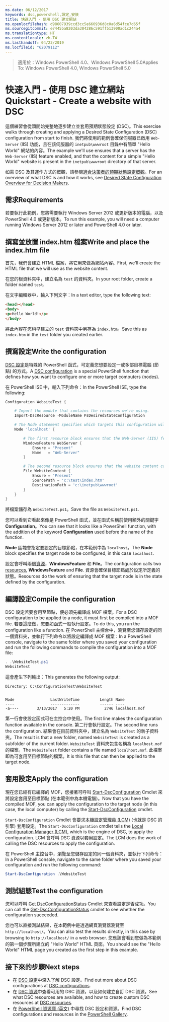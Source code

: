 ```yaml
---
ms.date: 06/12/2017
keywords: dsc,powershell,設定,安裝
title: 快速入門 - 使用 DSC 建立網站
ms.openlocfilehash: d98607939ccd3cc5e660936d8c0a6d54fce7d65f
ms.sourcegitcommit: e7445ba8203da304286c591ff513900ad1c244a4
ms.translationtype: HT
ms.contentlocale: zh-TW
ms.lasthandoff: 04/23/2019
ms.locfileid: "62079112"
---
```

> <span data-ttu-id="7f244-103">適用於：Windows PowerShell 4.0、Windows PowerShell 5.0</span><span class="sxs-lookup"><span data-stu-id="7f244-103">Applies To: Windows PowerShell 4.0, Windows PowerShell 5.0</span></span>

# <a name="quickstart---create-a-website-with-dsc"></a><span data-ttu-id="7f244-104">快速入門 - 使用 DSC 建立網站</span><span class="sxs-lookup"><span data-stu-id="7f244-104">Quickstart - Create a website with DSC</span></span>

<span data-ttu-id="7f244-105">這個練習會從頭開始完整地逐步建立並套用預期狀態設定 (DSC)。</span><span class="sxs-lookup"><span data-stu-id="7f244-105">This exercise walks through creating and applying a Desired State Configuration (DSC) configuration from start to finish.</span></span>
<span data-ttu-id="7f244-106">我們將使用的範例會確保伺服器已啟用 `Web-Server` (IIS) 功能，且在該伺服器的 `inetpub\wwwroot` 目錄中有簡單 "Hello World" 網站的內容。</span><span class="sxs-lookup"><span data-stu-id="7f244-106">The example we'll use ensures that a server has the `Web-Server` (IIS) feature enabled, and that the content for a simple "Hello World" website is present in the `inetpub\wwwroot` directory of that server.</span></span>

<span data-ttu-id="7f244-107">如需 DSC 及其運作方式的概觀，請參閱[適合決策者的預期狀態設定概觀](../overview/decisionMaker.md)。</span><span class="sxs-lookup"><span data-stu-id="7f244-107">For an overview of what DSC is and how it works, see [Desired State Configuration Overview for Decision Makers](../overview/decisionMaker.md).</span></span>

## <a name="requirements"></a><span data-ttu-id="7f244-108">需求</span><span class="sxs-lookup"><span data-stu-id="7f244-108">Requirements</span></span>

<span data-ttu-id="7f244-109">若要執行此範例，您將需要執行 Windows Server 2012 或更新版本的電腦，以及 PowerShell 4.0 或更新版本。</span><span class="sxs-lookup"><span data-stu-id="7f244-109">To run this example, you will need a computer running Windows Server 2012 or later and PowerShell 4.0 or later.</span></span>

## <a name="write-and-place-the-indexhtm-file"></a><span data-ttu-id="7f244-110">撰寫並放置 index.htm 檔案</span><span class="sxs-lookup"><span data-stu-id="7f244-110">Write and place the index.htm file</span></span>

<span data-ttu-id="7f244-111">首先，我們會建立 HTML 檔案，將它用來做為網站內容。</span><span class="sxs-lookup"><span data-stu-id="7f244-111">First, we'll create the HTML file that we will use as the website content.</span></span>

<span data-ttu-id="7f244-112">在您的根資料夾中，建立名為 `test` 的資料夾。</span><span class="sxs-lookup"><span data-stu-id="7f244-112">In your root folder, create a folder named `test`.</span></span>

<span data-ttu-id="7f244-113">在文字編輯器中，輸入下列文字：</span><span class="sxs-lookup"><span data-stu-id="7f244-113">In a text editor, type the following text:</span></span>

```html
<head></head>
<body>
<p>Hello World!</p>
</body>
```

<span data-ttu-id="7f244-114">將此內容在您稍早建立的 `test` 資料夾中另存為 `index.htm`。</span><span class="sxs-lookup"><span data-stu-id="7f244-114">Save this as `index.htm` in the `test` folder you created earlier.</span></span>

## <a name="write-the-configuration"></a><span data-ttu-id="7f244-115">撰寫設定</span><span class="sxs-lookup"><span data-stu-id="7f244-115">Write the configuration</span></span>

<span data-ttu-id="7f244-116">[DSC 設定](../configurations/configurations.md)是特殊的 PowerShell 函式，可定義您想要設定一或多部目標電腦 (節點) 的方式。</span><span class="sxs-lookup"><span data-stu-id="7f244-116">A [DSC configuration](../configurations/configurations.md) is a special PowerShell function that defines how you want to configure one or more target computers (nodes).</span></span>

<span data-ttu-id="7f244-117">在 PowerShell ISE 中，輸入下列命令：</span><span class="sxs-lookup"><span data-stu-id="7f244-117">In the PowerShell ISE, type the following:</span></span>

```powershell
Configuration WebsiteTest {

    # Import the module that contains the resources we're using.
    Import-DscResource -ModuleName PsDesiredStateConfiguration

    # The Node statement specifies which targets this configuration will be applied to.
    Node 'localhost' {

        # The first resource block ensures that the Web-Server (IIS) feature is enabled.
        WindowsFeature WebServer {
            Ensure = "Present"
            Name   = "Web-Server"
        }

        # The second resource block ensures that the website content copied to the website root folder.
        File WebsiteContent {
            Ensure = 'Present'
            SourcePath = 'c:\test\index.htm'
            DestinationPath = 'c:\inetpub\wwwroot'
        }
    }
}
```

<span data-ttu-id="7f244-118">將檔案儲存為 `WebsiteTest.ps1`。</span><span class="sxs-lookup"><span data-stu-id="7f244-118">Save the file as `WebsiteTest.ps1`.</span></span>

<span data-ttu-id="7f244-119">您可以看到它看起來像是 PowerShell 函式，並在函式名稱前使用額外的關鍵字 **Configuration**。</span><span class="sxs-lookup"><span data-stu-id="7f244-119">You can see that it looks like a PowerShell function, with the addition of the keyword **Configuration** used before the name of the function.</span></span>

<span data-ttu-id="7f244-120">**Node** 區塊會指定要設定的目標節點，在本範例中為 `localhost`。</span><span class="sxs-lookup"><span data-stu-id="7f244-120">The **Node** block specifies the target node to be configured, in this case `localhost`.</span></span>

<span data-ttu-id="7f244-121">設定會呼叫兩個[資源](../resources/resources.md)，**WindowsFeature** 和 **File**。</span><span class="sxs-lookup"><span data-stu-id="7f244-121">The configuration calls two [resources](../resources/resources.md), **WindowsFeature** and **File**.</span></span>
<span data-ttu-id="7f244-122">資源會確保目標節點處於設定所定義的狀態。</span><span class="sxs-lookup"><span data-stu-id="7f244-122">Resources do the work of ensuring that the target node is in the state defined by the configuration.</span></span>

## <a name="compile-the-configuration"></a><span data-ttu-id="7f244-123">編譯設定</span><span class="sxs-lookup"><span data-stu-id="7f244-123">Compile the configuration</span></span>

<span data-ttu-id="7f244-124">DSC 設定若要套用至節點，便必須先編譯成 MOF 檔案。</span><span class="sxs-lookup"><span data-stu-id="7f244-124">For a DSC configuration to be applied to a node, it must first be compiled into a MOF file.</span></span>
<span data-ttu-id="7f244-125">若要這麼做，您要如函式一般執行設定。</span><span class="sxs-lookup"><span data-stu-id="7f244-125">To do this, you run the configuration like a function.</span></span>
<span data-ttu-id="7f244-126">在 PowerShell 主控台中，瀏覽至您儲存設定的同一個資料夾，並執行下列命令以將設定編譯成 MOF 檔案：</span><span class="sxs-lookup"><span data-stu-id="7f244-126">In a PowerShell console, navigate to the same folder where you saved your configuration and run the following commands to compile the configuration into a MOF file:</span></span>

```powershell
. .\WebsiteTest.ps1
WebsiteTest
```

<span data-ttu-id="7f244-127">這會產生下列輸出：</span><span class="sxs-lookup"><span data-stu-id="7f244-127">This generates the following output:</span></span>

```
Directory: C:\ConfigurationTest\WebsiteTest


Mode                LastWriteTime         Length Name
----                -------------         ------ ----
-a----        3/13/2017   5:20 PM           2746 localhost.mof
```

<span data-ttu-id="7f244-128">第一行會使設定函式可在主控台中使用。</span><span class="sxs-lookup"><span data-stu-id="7f244-128">The first line makes the configuration function available in the console.</span></span>
<span data-ttu-id="7f244-129">第二行會執行設定。</span><span class="sxs-lookup"><span data-stu-id="7f244-129">The second line runs the configuration.</span></span>
<span data-ttu-id="7f244-130">結果會在目前資料夾中，建立名為 `WebsiteTest` 的新子資料夾。</span><span class="sxs-lookup"><span data-stu-id="7f244-130">The result is that a new folder, named `WebsiteTest` is created as a subfolder of the current folder.</span></span>
<span data-ttu-id="7f244-131">`WebsiteTest` 資料夾包含名稱為 `localhost.mof` 的檔案。</span><span class="sxs-lookup"><span data-stu-id="7f244-131">The `WebsiteTest` folder contains a file named `localhost.mof`.</span></span>
<span data-ttu-id="7f244-132">此檔案即為可套用至目標節點的檔案。</span><span class="sxs-lookup"><span data-stu-id="7f244-132">It is this file that can then be applied to the target node.</span></span>

## <a name="apply-the-configuration"></a><span data-ttu-id="7f244-133">套用設定</span><span class="sxs-lookup"><span data-stu-id="7f244-133">Apply the configuration</span></span>

<span data-ttu-id="7f244-134">現在您已經有已編譯的 MOF，您接著可呼叫 [Start-DscConfiguration](/powershell/module/psdesiredstateconfiguration/start-dscconfiguration) Cmdlet 來將設定套用至目標節點 (在本範例中為本機電腦)。</span><span class="sxs-lookup"><span data-stu-id="7f244-134">Now that you have the compiled MOF, you can apply the configuration to the target node (in this case, the local computer) by calling the [Start-DscConfiguration](/powershell/module/psdesiredstateconfiguration/start-dscconfiguration) cmdlet.</span></span>

<span data-ttu-id="7f244-135">`Start-DscConfiguration` Cmdlet 會要求[本機設定管理員 (LCM)](../managing-nodes/metaConfig.md) (也就是 DSC 的引擎) 套用設定。</span><span class="sxs-lookup"><span data-stu-id="7f244-135">The `Start-DscConfiguration` cmdlet tells the [Local Configuration Manager (LCM)](../managing-nodes/metaConfig.md), which is the engine of DSC, to apply the configuration.</span></span>
<span data-ttu-id="7f244-136">LCM 會呼叫 DSC 資源以套用設定。</span><span class="sxs-lookup"><span data-stu-id="7f244-136">The LCM does the work of calling the DSC resources to apply the configuration.</span></span>

<span data-ttu-id="7f244-137">在 PowerShell 主控台中，瀏覽至您儲存設定的同一個資料夾，並執行下列命令：</span><span class="sxs-lookup"><span data-stu-id="7f244-137">In a PowerShell console, navigate to the same folder where you saved your configuration and run the following command:</span></span>

```powershell
Start-DscConfiguration .\WebsiteTest
```

## <a name="test-the-configuration"></a><span data-ttu-id="7f244-138">測試組態</span><span class="sxs-lookup"><span data-stu-id="7f244-138">Test the configuration</span></span>

<span data-ttu-id="7f244-139">您可以呼叫 [Get DscConfigurationStatus](/powershell/module/psdesiredstateconfiguration/get-dscconfigurationstatus) Cmdlet 來查看設定是否成功。</span><span class="sxs-lookup"><span data-stu-id="7f244-139">You can call the [Get-DscConfigurationStatus](/powershell/module/psdesiredstateconfiguration/get-dscconfigurationstatus) cmdlet to see whether the configuration succeeded.</span></span>

<span data-ttu-id="7f244-140">您也可以直接測試結果，在本範例中是透過網頁瀏覽器瀏覽至 `http://localhost/`。</span><span class="sxs-lookup"><span data-stu-id="7f244-140">You can also test the results directly, in this case by browsing to `http://localhost/` in a web browser.</span></span>
<span data-ttu-id="7f244-141">您應該會看到您做為本範例的第一個步驟所建立的 "Hello World" HTML 頁面。</span><span class="sxs-lookup"><span data-stu-id="7f244-141">You should see the "Hello World" HTML page you created as the first step in this example.</span></span>

## <a name="next-steps"></a><span data-ttu-id="7f244-142">接下來的步驟</span><span class="sxs-lookup"><span data-stu-id="7f244-142">Next steps</span></span>

- <span data-ttu-id="7f244-143">在 [DSC 設定](../configurations/configurations.md)中深入了解 DSC 設定。</span><span class="sxs-lookup"><span data-stu-id="7f244-143">Find out more about DSC configurations at [DSC configurations](../configurations/configurations.md).</span></span>
- <span data-ttu-id="7f244-144">在 [DSC 資源](../resources/resources.md)中查看可用的 DSC 資源，以及如何建立自訂 DSC 資源。</span><span class="sxs-lookup"><span data-stu-id="7f244-144">See what DSC resources are available, and how to create custom DSC resources at [DSC resources](../resources/resources.md).</span></span>
- <span data-ttu-id="7f244-145">在 [PowerShell 資源庫 (英文)](https://www.powershellgallery.com/) 中尋找 DSC 設定和資源。</span><span class="sxs-lookup"><span data-stu-id="7f244-145">Find DSC configurations and resources in the [PowerShell Gallery](https://www.powershellgallery.com/).</span></span>
